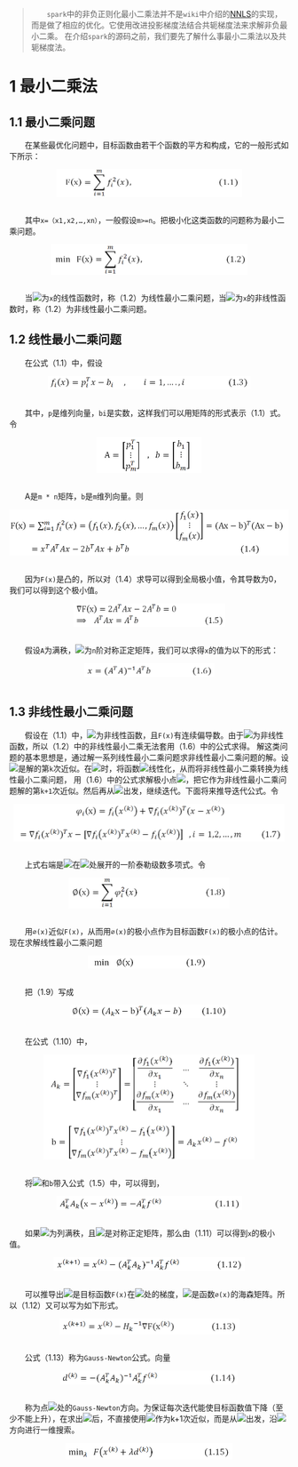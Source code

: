 > &emsp;&emsp;`spark`中的非负正则化最小二乘法并不是`wiki`中介绍的[NNLS](https://en.wikipedia.org/wiki/Non-negative_least_squares)的实现，而是做了相应的优化。它使用改进投影梯度法结合共轭梯度法来求解非负最小二乘。
在介绍`spark`的源码之前，我们要先了解什么事最小二乘法以及共轭梯度法。

# 1 最小二乘法

## 1.1 最小二乘问题

&emsp;&emsp;在某些最优化问题中，目标函数由若干个函数的平方和构成，它的一般形式如下所示：

<div  align="center"><img src="imgs/math.1.1.png" width = "335" height = "50" alt="1.1" align="center" /></div><br />

&emsp;&emsp;其中`x=（x1,x2,…,xn）`，一般假设`m>=n`。把极小化这类函数的问题称为最小二乘问题。

<div  align="center"><img src="imgs/math.1.2.png" width = "355" height = "55" alt="1.2" align="center" /></div><br />

&emsp;&emsp;当<img src="http://www.forkosh.com/mathtex.cgi?{f}_{i}(x)">为`x`的线性函数时，称（1.2）为线性最小二乘问题，当<img src="http://www.forkosh.com/mathtex.cgi?{f}_{i}(x)">为`x`的非线性函数时，称（1.2）为非线性最小二乘问题。

## 1.2 线性最小二乘问题

&emsp;&emsp;在公式（1.1）中，假设

<div  align="center"><img src="imgs/math.1.3.png" width = "365" height = "25" alt="1.3" align="center" /></div><br />

&emsp;&emsp;其中，`p`是维列向量，`bi`是实数，这样我们可以用矩阵的形式表示（1.1）式。令

<div  align="center"><img src="imgs/math.1.3.1.png" width = "190" height = "65" alt="1.3" align="center" /></div><br />

&emsp;&emsp;A是`m * n`矩阵，`b`是`m`维列向量。则

<div  align="center"><img src="imgs/math.1.4.png" width = "520" height = "84" alt="1.4" align="center" /></div><br />

&emsp;&emsp;因为`F(x)`是凸的，所以对（1.4）求导可以得到全局极小值，令其导数为0，我们可以得到这个极小值。

<div  align="center"><img src="imgs/math.1.5.png" width = "275" height = "43" alt="1.5" align="center" /></div><br />

&emsp;&emsp;假设`A`为满秩，<img src="http://www.forkosh.com/mathtex.cgi?{A}^{T}{A}">为`n`阶对称正定矩阵，我们可以求得`x`的值为以下的形式：

<div  align="center"><img src="imgs/math.1.6.png" width = "235" height = "25" alt="1.6" align="center" /></div><br />

## 1.3 非线性最小二乘问题

&emsp;&emsp;假设在（1.1）中，<img src="http://www.forkosh.com/mathtex.cgi?{f}_{i}(x)">为非线性函数，且`F(x)`有连续偏导数。由于<img src="http://www.forkosh.com/mathtex.cgi?{f}_{i}(x)">为非线性函数，所以（1.2）中的非线性最小二乘无法套用（1.6）中的公式求得。
解这类问题的基本思想是，通过解一系列线性最小二乘问题求非线性最小二乘问题的解。设<img src="http://www.forkosh.com/mathtex.cgi?{x}^{(k)}">是解的第`k`次近似。在<img src="http://www.forkosh.com/mathtex.cgi?{x}^{(k)}">时，将函数<img src="http://www.forkosh.com/mathtex.cgi?{f}_{i}(x)">线性化，从而将非线性最小二乘转换为线性最小二乘问题，
用（1.6）中的公式求解极小点<img src="http://www.forkosh.com/mathtex.cgi?{x}^{(k+1)}">，把它作为非线性最小二乘问题解的第`k+1`次近似。然后再从<img src="http://www.forkosh.com/mathtex.cgi?{x}^{(k+1)}">出发，继续迭代。下面将来推导迭代公式。令

<div  align="center"><img src="imgs/math.1.7.png" width = "490" height = "68" alt="1.7" align="center" /></div><br />

&emsp;&emsp;上式右端是<img src="http://www.forkosh.com/mathtex.cgi?{f}_{i}(x)">在<img src="http://www.forkosh.com/mathtex.cgi?{x}^{(k)}">处展开的一阶泰勒级数多项式。令

<div  align="center"><img src="imgs/math.1.8.png" width = "290" height = "55" alt="1.8" align="center" /></div><br />

&emsp;&emsp;用`∅(x)`近似`F(x)`，从而用`∅(x)`的极小点作为目标函数`F(x)`的极小点的估计。现在求解线性最小二乘问题

<div  align="center"><img src="imgs/math.1.9.png" width = "220" height = "24" alt="1.9" align="center" /></div><br />

&emsp;&emsp;把（1.9）写成

<div  align="center"><img src="imgs/math.1.10.png" width = "285" height = "24" alt="1.10" align="center" /></div><br />

&emsp;&emsp;在公式（1.10）中，

<div  align="center"><img src="imgs/math.1.10.append1.png" width = "380" height = "190" alt="1.10" align="center" /></div><br />

&emsp;&emsp;将<img src="http://www.forkosh.com/mathtex.cgi?{A}_{k}">和`b`带入公式（1.5）中，可以得到，

<div  align="center"><img src="imgs/math.1.11.png" width = "335" height = "25" alt="1.11" align="center" /></div><br />

&emsp;&emsp;如果<img src="http://www.forkosh.com/mathtex.cgi?{A}_{k}">为列满秩，且<img src="http://www.forkosh.com/mathtex.cgi?{{A}_{k}}^{T}{A}_{k}">是对称正定矩阵，那么由（1.11）可以得到`x`的极小值。

<div  align="center"><img src="imgs/math.1.12.png" width = "345" height = "25" alt="1.12" align="center" /></div><br />

&emsp;&emsp;可以推导出<img src="http://www.forkosh.com/mathtex.cgi?2{{A}_{k}}^{T}{f}^{(k)}">是目标函数`F(x)`在<img src="http://www.forkosh.com/mathtex.cgi?{x}^{(k)}">处的梯度，<img src="http://www.forkosh.com/mathtex.cgi?2{{A}_{k}}^{T}{A}_{k}">是函数`∅(x)`的海森矩阵。所以（1.12）又可以写为如下形式。

<div  align="center"><img src="imgs/math.1.13.png" width = "325" height = "29" alt="1.13" align="center" /></div><br />

&emsp;&emsp;公式（1.13）称为`Gauss-Newton`公式。向量
<br />
<div  align="center"><img src="imgs/math.1.14.png" width = "320" height = "25" alt="1.14" align="center" /></div><br />

&emsp;&emsp;称为点<img src="http://www.forkosh.com/mathtex.cgi?{x}^{(k)}">处的`Gauss-Newton`方向。为保证每次迭代能使目标函数值下降（至少不能上升），在求出<img src="http://www.forkosh.com/mathtex.cgi?{d}^{(k)}">后，不直接使用<img src="http://www.forkosh.com/mathtex.cgi?{x}^{(k)}+{d}^{(k)}">作为k+1次近似，而是从<img src="http://www.forkosh.com/mathtex.cgi?{x}^{(k)}">出发，沿<img src="http://www.forkosh.com/mathtex.cgi?{d}^{(k)}">方向进行一维搜索。

<div  align="center"><img src="imgs/math.1.15.png" width = "300" height = "30" alt="1.15" align="center" /></div><br />


